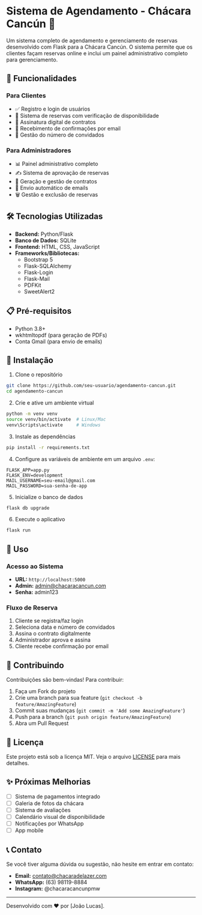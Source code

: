 # Sistema de Agendamento - Chácara Cancún 🏡

Um sistema completo de agendamento e gerenciamento de reservas desenvolvido com Flask para a Chácara Cancún. O sistema permite que os clientes façam reservas online e inclui um painel administrativo completo para gerenciamento.

## 🚀 Funcionalidades

### Para Clientes
- ✅ Registro e login de usuários
- 📅 Sistema de reservas com verificação de disponibilidade
- 📝 Assinatura digital de contratos
- 📧 Recebimento de confirmações por email
- 👥 Gestão do número de convidados

### Para Administradores
- 📊 Painel administrativo completo
- ✍️ Sistema de aprovação de reservas
- 📄 Geração e gestão de contratos
- 📨 Envio automático de emails
- 🗑️ Gestão e exclusão de reservas

## 🛠️ Tecnologias Utilizadas

- **Backend:** Python/Flask
- **Banco de Dados:** SQLite
- **Frontend:** HTML, CSS, JavaScript
- **Frameworks/Bibliotecas:**
  - Bootstrap 5
  - Flask-SQLAlchemy
  - Flask-Login
  - Flask-Mail
  - PDFKit
  - SweetAlert2

## 📋 Pré-requisitos

- Python 3.8+
- wkhtmltopdf (para geração de PDFs)
- Conta Gmail (para envio de emails)

## 🔧 Instalação

1. Clone o repositório
```bash
git clone https://github.com/seu-usuario/agendamento-cancun.git
cd agendamento-cancun
```

2. Crie e ative um ambiente virtual
```bash
python -m venv venv
source venv/bin/activate  # Linux/Mac
venv\Scripts\activate     # Windows
```

3. Instale as dependências
```bash
pip install -r requirements.txt
```

4. Configure as variáveis de ambiente em um arquivo `.env`:
```env
FLASK_APP=app.py
FLASK_ENV=development
MAIL_USERNAME=seu-email@gmail.com
MAIL_PASSWORD=sua-senha-de-app
```

5. Inicialize o banco de dados
```bash
flask db upgrade
```

6. Execute o aplicativo
```bash
flask run
```

## 📝 Uso

### Acesso ao Sistema
- **URL:** `http://localhost:5000`
- **Admin:** admin@chacaracancun.com
- **Senha:** admin123

### Fluxo de Reserva
1. Cliente se registra/faz login
2. Seleciona data e número de convidados
3. Assina o contrato digitalmente
4. Administrador aprova e assina
5. Cliente recebe confirmação por email

## 🤝 Contribuindo

Contribuições são bem-vindas! Para contribuir:

1. Faça um Fork do projeto
2. Crie uma branch para sua feature (`git checkout -b feature/AmazingFeature`)
3. Commit suas mudanças (`git commit -m 'Add some AmazingFeature'`)
4. Push para a branch (`git push origin feature/AmazingFeature`)
5. Abra um Pull Request

## 📄 Licença

Este projeto está sob a licença MIT. Veja o arquivo [LICENSE](LICENSE) para mais detalhes.

## ✨ Próximas Melhorias

- [ ] Sistema de pagamentos integrado
- [ ] Galeria de fotos da chácara
- [ ] Sistema de avaliações
- [ ] Calendário visual de disponibilidade
- [ ] Notificações por WhatsApp
- [ ] App mobile

## 📞 Contato

Se você tiver alguma dúvida ou sugestão, não hesite em entrar em contato:

- **Email:** contato@chacaradelazer.com
- **WhatsApp:** (63) 98119-8884
- **Instagram:** @chacaracancunpmw

---
Desenvolvido com ❤️ por [João Lucas]. 
